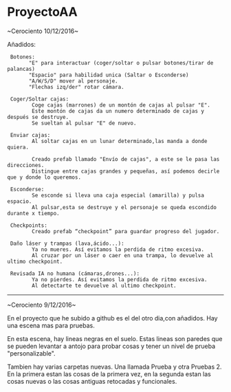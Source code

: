 ﻿# ProyectoAA

~Cerociento 10/12/2016~

Añadidos:
     
     Botones: 
           "E" para interactuar (coger/soltar o pulsar botones/tirar de palancas)
           "Espacio" para habilidad unica (Saltar o Esconderse)
           "A/W/S/D" mover al personaje.
           "Flechas izq/der" rotar cámara.

     Coger/Soltar cajas: 
            Coge cajas (marrones) de un montón de cajas al pulsar "E".
            Este montón de cajas da un numero determinado de cajas y después se destruye.
            Se sueltan al pulsar "E" de nuevo.

     Enviar cajas: 
            Al soltar cajas en un lunar determinado,las manda a donde quiera.
             
            Creado prefab llamado "Envío de cajas", a este se le pasa las direcciones. 
            Distingue entre cajas grandes y pequeñas, así podemos decirle que y donde lo queremos. 

     Esconderse:
            Se esconde si lleva una caja especial (amarilla) y pulsa espacio.
            Al pulsar,esta se destruye y el personaje se queda escondido durante x tiempo.

     Checkpoints: 
            Creado prefab “checkpoint” para guardar progreso del jugador.
 
     Daño láser y trampas (lava,ácido...):
            Ya no mueres. Así evitamos la perdida de ritmo excesiva.
            Al cruzar por un láser o caer en una trampa, lo devuelve al ultimo checkpoint.

     Revisada IA no humana (cámaras,drones...):
            Ya no pierdes. Así evitamos la perdida de ritmo excesiva.
            Al detectarte te devuelve al ultimo checkpoint.

-------------------------------------------------------------------------------------------

~Cerociento  9/12/2016~

En el proyecto que he subido a github es el del otro dia,con añadidos. Hay una escena mas para pruebas.

En esta escena, hay lineas negras en el suelo. Estas lineas son paredes que se pueden levantar a antojo para probar cosas y tener un nivel de prueba "personalizable".

Tambien hay varias carpetas nuevas. Una llamada Prueba  y otra Pruebas 2. En la primera estan las cosas de la primera vez, en la segunda estan las cosas nuevas o las cosas antiguas retocadas y funcionales.


